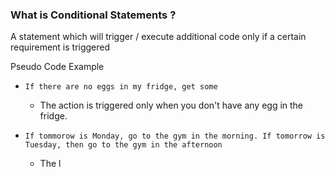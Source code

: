 ### What is Conditional Statements ?
A statement which will trigger / execute additional code only if a certain requirement is triggered 

Pseudo Code Example
-  `If there are no eggs in my fridge, get some`
	- The action is triggered only when you don't have any egg in the fridge. 

- `If tommorow is Monday, go to the gym in the morning. If tomorrow is Tuesday, then go to the gym in the afternoon`
	- The l
